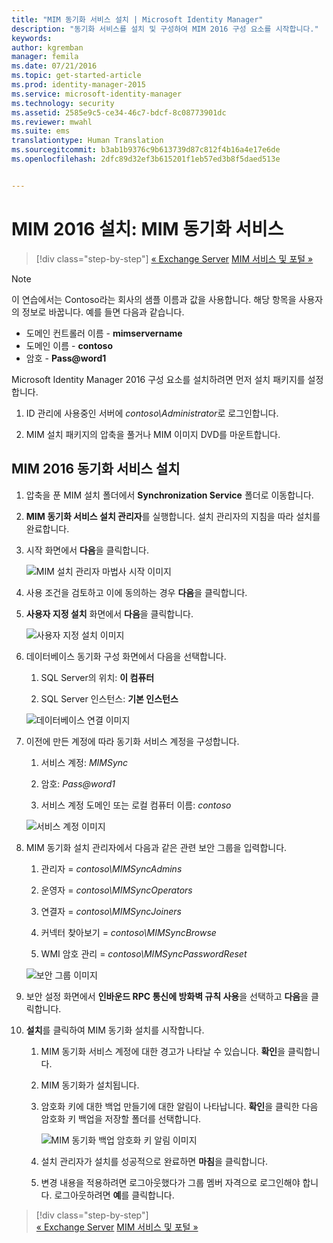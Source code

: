 ```yaml
---
title: "MIM 동기화 서비스 설치 | Microsoft Identity Manager"
description: "동기화 서비스를 설치 및 구성하여 MIM 2016 구성 요소를 시작합니다."
keywords: 
author: kgremban
manager: femila
ms.date: 07/21/2016
ms.topic: get-started-article
ms.prod: identity-manager-2015
ms.service: microsoft-identity-manager
ms.technology: security
ms.assetid: 2585e9c5-ce34-46c7-bdcf-8c08773901dc
ms.reviewer: mwahl
ms.suite: ems
translationtype: Human Translation
ms.sourcegitcommit: b3ab1b9376c9b613739d87c812f4b16a4e17e6de
ms.openlocfilehash: 2dfc89d32ef3b615201f1eb57ed3b8f5daed513e


---
```


# MIM 2016 설치: MIM 동기화 서비스

>[!div class="step-by-step"]
[« Exchange Server](prepare-server-exchange.md)
[MIM 서비스 및 포털 »](install-mim-service-portal.md)

> [!NOTE]
> 이 연습에서는 Contoso라는 회사의 샘플 이름과 값을 사용합니다. 해당 항목을 사용자의 정보로 바꿉니다. 예를 들면 다음과 같습니다.
> - 도메인 컨트롤러 이름 - **mimservername**
> - 도메인 이름 - **contoso**
> - 암호 - **Pass@word1**

Microsoft Identity Manager 2016 구성 요소를 설치하려면 먼저 설치 패키지를 설정합니다.

1. ID 관리에 사용중인 서버에 *contoso\Administrator*로 로그인합니다.

2. MIM 설치 패키지의 압축을 풀거나 MIM 이미지 DVD를 마운트합니다.

## MIM 2016 동기화 서비스 설치

1. 압축을 푼 MIM 설치 폴더에서 **Synchronization Service** 폴더로 이동합니다.

2. **MIM 동기화 서비스 설치 관리자**를 실행합니다. 설치 관리자의 지침을 따라 설치를 완료합니다.

3. 시작 화면에서 **다음**을 클릭합니다.

    ![MIM 설치 관리자 마법사 시작 이미지](media/MIM-Install1.png)

4. 사용 조건을 검토하고 이에 동의하는 경우 **다음**을 클릭합니다.

5. **사용자 지정 설치** 화면에서 **다음**을 클릭합니다.

    ![사용자 지정 설치 이미지](media/MIM-Install2.png)

6.  데이터베이스 동기화 구성 화면에서 다음을 선택합니다.

    1.  SQL Server의 위치: **이 컴퓨터**

    2.  SQL Server 인스턴스: **기본 인스턴스**

    ![데이터베이스 연결 이미지](media/MIM-Install3.png)

7.  이전에 만든 계정에 따라 동기화 서비스 계정을 구성합니다.

    1.  서비스 계정: *MIMSync*

    2.  암호: *Pass@word1*

    3.  서비스 계정 도메인 또는 로컬 컴퓨터 이름: *contoso*

    ![서비스 계정 이미지](media/MIM-Install4.png)

8.  MIM 동기화 설치 관리자에서 다음과 같은 관련 보안 그룹을 입력합니다.

    1. 관리자 = *contoso\MIMSyncAdmins*

    2. 운영자 = *contoso\MIMSyncOperators*

    3. 연결자 = *contoso\MIMSyncJoiners*

    4. 커넥터 찾아보기 = *contoso\MIMSyncBrowse*

    5. WMI 암호 관리 = *contoso\MIMSyncPasswordReset*

    ![보안 그룹 이미지](media/MIM-Install5.png)

9. 보안 설정 화면에서 **인바운드 RPC 통신에 방화벽 규칙 사용**을 선택하고 **다음**을 클릭합니다.

10. **설치**를 클릭하여 MIM 동기화 설치를 시작합니다.

    1. MIM 동기화 서비스 계정에 대한 경고가 나타날 수 있습니다. **확인**을 클릭합니다.

    2. MIM 동기화가 설치됩니다.

    3. 암호화 키에 대한 백업 만들기에 대한 알림이 나타납니다. **확인**을 클릭한 다음 암호화 키 백업을 저장할 폴더를 선택합니다.

        ![MIM 동기화 백업 암호화 키 알림 이미지](media/MIM-Install7.png)

    4. 설치 관리자가 설치를 성공적으로 완료하면 **마침**을 클릭합니다.

    5. 변경 내용을 적용하려면 로그아웃했다가 그룹 멤버 자격으로 로그인해야 합니다. 로그아웃하려면 **예**를 클릭합니다.

>[!div class="step-by-step"]  
[« Exchange Server](prepare-server-exchange.md)
[MIM 서비스 및 포털 »](install-mim-service-portal.md)



<!--HONumber=Jul16_HO3-->


